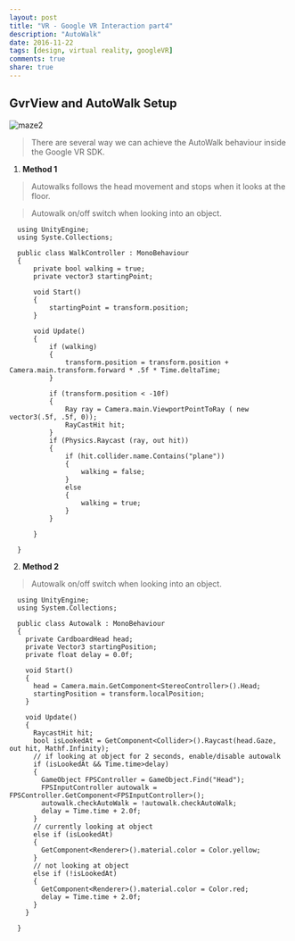 ```yaml
---
layout: post
title: "VR - Google VR Interaction part4"
description: "AutoWalk"
date: 2016-11-22
tags: [design, virtual reality, googleVR]
comments: true
share: true
---
```

## GvrView and AutoWalk Setup

![maze2](https://cloud.githubusercontent.com/assets/17754060/20543151/3747bc5a-b0db-11e6-9a4f-7d9e558dc318.png)

> There are several way we can achieve the AutoWalk behaviour inside the Google VR SDK.

1. **Method 1** 

> Autowalks follows the head movement and stops when it looks at the floor.

> Autowalk on/off switch when looking into an object.

      using UnityEngine;
      using Syste.Collections;

      public class WalkController : MonoBehaviour
      {
          private bool walking = true;
          private vector3 startingPoint;

          void Start()
          {
              startingPoint = transform.position;
          }

          void Update()
          {
              if (walking)
              {
                  transform.position = transform.position + Camera.main.transform.forward * .5f * Time.deltaTime;
              }

              if (transform.position < -10f)
              {
                  Ray ray = Camera.main.ViewportPointToRay ( new vector3(.5f, .5f, 0));
                  RayCastHit hit;
              }
              if (Physics.Raycast (ray, out hit))
              {
                  if (hit.collider.name.Contains("plane"))
                  {
                      walking = false;
                  } 
                  else 
                  {
                      walking = true;
                  }
              }

          }

      }
2. **Method 2** 

> Autowalk on/off switch when looking into an object.
      
      using UnityEngine;
      using System.Collections;

      public class Autowalk : MonoBehaviour 
      {
        private CardboardHead head;
        private Vector3 startingPosition;
        private float delay = 0.0f; 

        void Start() 
        {
          head = Camera.main.GetComponent<StereoController>().Head;
          startingPosition = transform.localPosition;
        }

        void Update() 
        {
          RaycastHit hit;
          bool isLookedAt = GetComponent<Collider>().Raycast(head.Gaze, out hit, Mathf.Infinity);
          // if looking at object for 2 seconds, enable/disable autowalk
          if (isLookedAt && Time.time>delay) 
          { 
            GameObject FPSController = GameObject.Find("Head");
            FPSInputController autowalk = FPSController.GetComponent<FPSInputController>();
            autowalk.checkAutoWalk = !autowalk.checkAutoWalk;
            delay = Time.time + 2.0f;
          }
          // currently looking at object
          else if (isLookedAt) 
          { 
            GetComponent<Renderer>().material.color = Color.yellow; 
          } 
          // not looking at object
          else if (!isLookedAt) 
          { 
            GetComponent<Renderer>().material.color = Color.red; 
            delay = Time.time + 2.0f; 
          }
        }

      }
